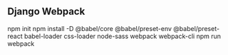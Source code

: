 ## Django Webpack


npm init
npm install -D @babel/core @babel/preset-env @babel/preset-react babel-loader css-loader node-sass webpack webpack-cli
npm run webpack